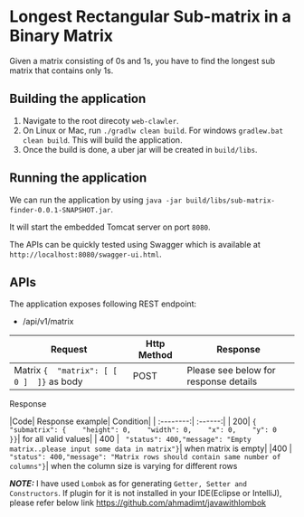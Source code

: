 # Longest Rectangular Sub-matrix in a Binary Matrix
Given a matrix consisting of 0s and 1s, you have to find the longest sub​matrix that contains only 1s.

## Building the application

1. Navigate to the root direcoty `web-clawler`.
2. On Linux or Mac, run `./gradlw clean build`. For windows `gradlew.bat clean build`. This will build the application.
3. Once the build is done, a uber jar will be created in `build/libs`.


## Running the application

We can run the application by using `java -jar build/libs/sub-matrix-finder-0.0.1-SNAPSHOT.jar`.

It will start the embedded Tomcat server on port `8080`.

The APIs can be quickly tested using Swagger which is available at `http://localhost:8080/swagger-ui.html`.

## APIs

The application exposes following REST endpoint:
* /api/v1/matrix

| Request | Http Method     | Response|
|---------|-----------------|---------|
| Matrix  `{  "matrix": [ [ 0 ]  ]}` as body | POST | Please see below for response details |

Response

|Code| Response example| Condition|
| :--------:| :------:|
| 200| ```{  "submatrix": {    "height": 0,    "width": 0,    "x": 0,    "y": 0  }}```| for all valid values|
| 400 | ``` "status": 400,"message": "Empty matrix..please input some data in matrix"}```| when matrix is empty|
|400 | ``` "status": 400,"message": "Matrix rows should contain same number of columns"}```| when the column size is varying for different rows

**_NOTE:_** I have used ```Lombok``` as for generating ```Getter, Setter and Constructors```. If plugin for it is not installed in your IDE(Eclipse or IntelliJ), please refer below link https://github.com/ahmadimt/javawithlombok
